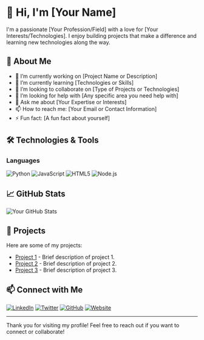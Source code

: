 # 👋 Hi, I'm [Your Name]

I'm a passionate [Your Profession/Field] with a love for [Your Interests/Technologies]. I enjoy building projects that make a difference and learning new technologies along the way.

## 🌱 About Me

- 🔭 I’m currently working on [Project Name or Description]
- 🌱 I’m currently learning [Technologies or Skills]
- 👯 I’m looking to collaborate on [Type of Projects or Technologies]
- 🤔 I’m looking for help with [Any specific area you need help with]
- 💬 Ask me about [Your Expertise or Interests]
- 📫 How to reach me: [Your Email or Contact Information]
- ⚡ Fun fact: [A fun fact about yourself]

## 🛠️ Technologies & Tools

### Languages

![Python](https://img.shields.io/badge/-Python-3776AB?style=flat-square&logo=python&logoColor=white)
![JavaScript](https://img.shields.io/badge/-JavaScript-F7DF1E?style=flat-square&logo=javascript&logoColor=black)
![HTML5](https://img.shields.io/badge/-HTML5-E34F26?style=flat-square&logo=html5&logoColor=white)
![Node.js](https://img.shields.io/badge/-Node.js-339933?style=flat-square&logo=node.js&logoColor=white)

## 📈 GitHub Stats

![Your GitHub Stats](https://github-readme-stats.vercel.app/api?username=yourusername&show_icons=true&theme=radical)

## 📂 Projects

Here are some of my projects:

- [Project 1](https://github.com/yourusername/project1) - Brief description of project 1.
- [Project 2](https://github.com/yourusername/project2) - Brief description of project 2.
- [Project 3](https://github.com/yourusername/project3) - Brief description of project 3.

## 📫 Connect with Me

[![LinkedIn](https://img.shields.io/badge/-LinkedIn-0077B5?style=flat-square&logo=linkedin&logoColor=white)](https://www.linkedin.com/in/yourprofile)
[![Twitter](https://img.shields.io/badge/-Twitter-1DA1F2?style=flat-square&logo=twitter&logoColor=white)](https://twitter.com/yourprofile)
[![GitHub](https://img.shields.io/badge/-GitHub-333333?style=flat-square&logo=github&logoColor=white)](https://github.com/yourusername)
[![Website](https://img.shields.io/badge/-Website-FF5722?style=flat-square&logo=google-chrome&logoColor=white)](https://yourwebsite.com)

---

Thank you for visiting my profile! Feel free to reach out if you want to connect or collaborate!
